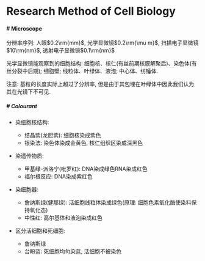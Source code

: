 # Research Method of Cell Biology

#### # Microscope

分辨率序列: 人眼$0.2\rm{mm}$, 光学显微镜$0.2\rm{\mu m}$, 扫描电子显微镜$10\rm{nm}$, 透射电子显微镜$0.1\rm{nm}$

光学显微镜能观察到的细胞结构: 细胞核、核仁(有丝前期核膜解聚后)、染色体(有丝分裂中后期); 细胞壁; 线粒体、叶绿体、液泡; 中心体、纺锤体. 

注意: 基粒的长度实际上超过了分辨率, 但是由于其包埋在叶绿体中因此我们认为其在光镜下不可见. 



##### # Colourant

- 染细胞核结构:
    - 结晶紫(龙胆紫): 细胞核染成紫色
    - 银染法: 染色体染成金黄色, 核仁组织区染成深黑色

- 染遗传物质: 
    - 甲基绿-派洛宁(吡罗红): DNA染成绿色RNA染成红色
    - 福尔根反应: DNA染成紫红色

- 染细胞器: 
    - 詹纳斯绿(健那绿): 活细胞线粒体染成绿色(原理: 细胞色素氧化酶使染料保持氧化态)
    - 中性红: 高尔基体和液泡染成红色

- 区分活细胞和死细胞:
    - 詹纳斯绿
    - 台盼蓝: 死细胞均匀染蓝, 活细胞不被染色